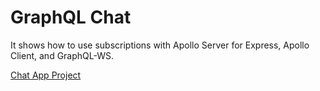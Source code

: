 # GraphQL Chat

<!-- This is a project used in the [GraphQL by Example](https://www.udemy.com/course/graphql-by-example/?referralCode=7ACEB04674F000BAC061) course. -->

It shows how to use subscriptions with Apollo Server for Express, Apollo Client, and GraphQL-WS.

[Chat App Project](https://github.com/Safnaj/GraphQL-Job-Portal/tree/chat-app)
